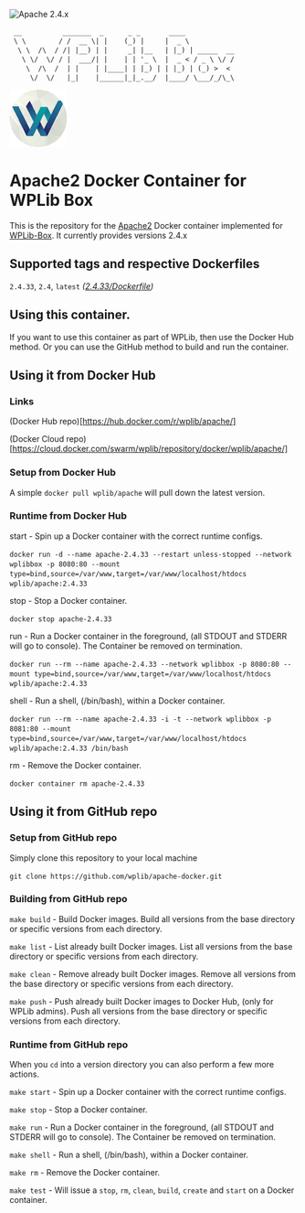 ![Apache 2.4.x](https://img.shields.io/badge/Apache-2.4.x-green.svg)

```
 __          _______  _      _ _       ____
 \ \        / /  __ \| |    (_) |     |  _ \
  \ \  /\  / /| |__) | |     _| |__   | |_) | _____  __
   \ \/  \/ / |  ___/| |    | | '_ \  |  _ < / _ \ \/ /
    \  /\  /  | |    | |____| | |_) | | |_) | (_) >  <
     \/  \/   |_|    |______|_|_.__/  |____/ \___/_/\_\
```

![WPLib-Box](https://github.com/wplib/wplib.github.io/raw/master/WPLib-Box-100x.png)


# Apache2 Docker Container for WPLib Box
This is the repository for the [Apache2](http://apache.org/) Docker container implemented for [WPLib-Box](https://github.com/wplib/wplib-box).
It currently provides versions 2.4.x


## Supported tags and respective Dockerfiles

`2.4.33`, `2.4`, `latest` _([2.4.33/Dockerfile](https://github.com/wplib/apache-docker/blob/master/2.4.33/Dockerfile))_


## Using this container.
If you want to use this container as part of WPLib, then use the Docker Hub method.
Or you can use the GitHub method to build and run the container.


## Using it from Docker Hub

### Links
(Docker Hub repo)[https://hub.docker.com/r/wplib/apache/]

(Docker Cloud repo)[https://cloud.docker.com/swarm/wplib/repository/docker/wplib/apache/]


### Setup from Docker Hub
A simple `docker pull wplib/apache` will pull down the latest version.


### Runtime from Docker Hub
start - Spin up a Docker container with the correct runtime configs.

`docker run -d --name apache-2.4.33 --restart unless-stopped --network wplibbox -p 8080:80 --mount type=bind,source=/var/www,target=/var/www/localhost/htdocs wplib/apache:2.4.33`

stop - Stop a Docker container.

`docker stop apache-2.4.33`

run - Run a Docker container in the foreground, (all STDOUT and STDERR will go to console). The Container be removed on termination.

`docker run --rm --name apache-2.4.33 --network wplibbox -p 8080:80 --mount type=bind,source=/var/www,target=/var/www/localhost/htdocs wplib/apache:2.4.33`

shell - Run a shell, (/bin/bash), within a Docker container.

`docker run --rm --name apache-2.4.33 -i -t --network wplibbox -p 8081:80 --mount type=bind,source=/var/www,target=/var/www/localhost/htdocs wplib/apache:2.4.33 /bin/bash`

rm - Remove the Docker container.

`docker container rm apache-2.4.33`


## Using it from GitHub repo

### Setup from GitHub repo
Simply clone this repository to your local machine

`git clone https://github.com/wplib/apache-docker.git`


### Building from GitHub repo
`make build` - Build Docker images. Build all versions from the base directory or specific versions from each directory.


`make list` - List already built Docker images. List all versions from the base directory or specific versions from each directory.


`make clean` - Remove already built Docker images. Remove all versions from the base directory or specific versions from each directory.


`make push` - Push already built Docker images to Docker Hub, (only for WPLib admins). Push all versions from the base directory or specific versions from each directory.


### Runtime from GitHub repo
When you `cd` into a version directory you can also perform a few more actions.

`make start` - Spin up a Docker container with the correct runtime configs.


`make stop` - Stop a Docker container.


`make run` - Run a Docker container in the foreground, (all STDOUT and STDERR will go to console). The Container be removed on termination.


`make shell` - Run a shell, (/bin/bash), within a Docker container.


`make rm` - Remove the Docker container.


`make test` - Will issue a `stop`, `rm`, `clean`, `build`, `create` and `start` on a Docker container.


